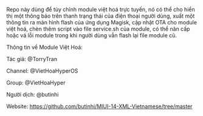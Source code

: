 Repo này dùng để tùy chỉnh module việt hoá trực tuyến, nó có thể cho hiển thị một thông báo trên thanh trạng thái của điện thoại người dùng, xuất một thông tin ra màn hình flash của ứng dụng Magisk, cập nhật OTA cho module việt hoá, chèn thêm script vào file service.sh của module, có thể nân cấp hoặc vá lỗi module trong khi người dùng vẫn flash lại file module cũ.

Thông tin về Module Việt Hoá:

Tác giả: @TorryTran

Channel: @VietHoaHyperOS

Group: @VietHoaHyper

Người dịch: @butinhi

Website: https://github.com/butinhi/MIUI-14-XML-Vietnamese/tree/master
